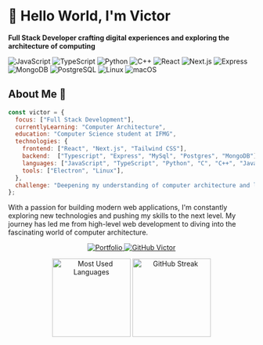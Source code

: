 # 👋 Hello World, I'm Victor

**Full Stack Developer crafting digital experiences and exploring the architecture of computing**

![JavaScript](https://img.shields.io/badge/Code-JavaScript-informational?style=flat&logo=javascript&color=F7DF1E)
![TypeScript](https://img.shields.io/badge/Code-TypeScript-informational?style=flat&logo=typescript&color=3178C6)
![Python](https://img.shields.io/badge/Code-Python-informational?style=flat&logo=python&color=3776AB)
![C++](https://img.shields.io/badge/Code-C++-informational?style=flat&logo=cplusplus&color=00599C)
![React](https://img.shields.io/badge/Frontend-React-informational?style=flat&logo=react&color=61DAFB)
![Next.js](https://img.shields.io/badge/Frontend-Next.js-informational?style=flat&logo=next.js&color=000000)
![Express](https://img.shields.io/badge/Backend-Express-informational?style=flat&logo=express&color=000000)
![MongoDB](https://img.shields.io/badge/Database-MongoDB-informational?style=flat&logo=mongodb&color=47A248)
![PostgreSQL](https://img.shields.io/badge/Database-PostgreSQL-informational?style=flat&logo=postgresql&color=336791)
![Linux](https://img.shields.io/badge/OS-Linux-informational?style=flat&logo=linux&color=FCC624)
![macOS](https://img.shields.io/badge/OS-macOS-informational?style=flat&logo=apple&color=000000)




## About Me 💭

```javascript
const victor = {
  focus: ["Full Stack Development"],
  currentlyLearning: "Computer Architecture",
  education: "Computer Science student at IFMG",
  technologies: {
    frontend: ["React", "Next.js", "Tailwind CSS"],
    backend:  ["Typescript", "Express", "MySql", "Postgres", "MongoDB"],
    languages: ["JavaScript", "TypeScript", "Python", "C", "C++", "Java", "Swift"],
    tools: ["Electron", "Linux"],
  },
  challenge: "Deepening my understanding of computer architecture and low-level systems"
};
```

With a passion for building modern web applications, I'm constantly exploring new technologies and pushing my skills to the next level. My journey has led me from high-level web development to diving into the fascinating world of computer architecture.

<p align="center">
  <a href="https://victor-humberto.vercel.app/" target="_blank">
    <img src="https://img.shields.io/badge/Portfolio-1F2937?style=for-the-badge&logo=firefox&logoColor=white" alt="Portfolio" />
  </a>
  <a href="https://github.com/VictorHumberto01" target="_blank">
    <img src="https://img.shields.io/github/followers/VictorHumberto01?label=follow&style=social" alt="GitHub Victor" />
  </a>
</p>

<div align="center">
  <img src="https://github-readme-stats.vercel.app/api/top-langs?username=VictorHumberto01&show_icons=true&theme=tokyonight&locale=en&layout=compact" alt="Most Used Languages" height="160" />
  <img src="https://github-readme-streak-stats.herokuapp.com/?user=VictorHumberto01&theme=tokyonight" alt="GitHub Streak" height="160" />
</div>
